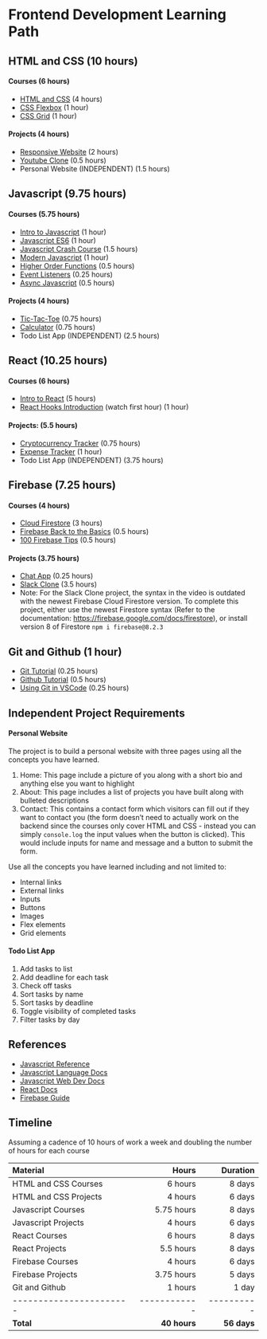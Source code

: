 # Frontend Development Learning Path

## HTML and CSS (10 hours)

#### Courses (6 hours)

* [HTML and CSS](https://scrimba.com/course/ghtmlcss) (4 hours)
* [CSS Flexbox](https://scrimba.com/course/gflexbox) (1 hour)
* [CSS Grid](https://scrimba.com/learn/R8PTE) (1 hour)

#### Projects (4 hours)

* [Responsive Website](https://www.youtube.com/watch?v=p0bGHP-PXD4) (2 hours)
* [Youtube Clone](https://www.youtube.com/watch?v=rhPSo4_Tgi0) (0.5 hours)
* Personal Website (INDEPENDENT) (1.5 hours)

## Javascript (9.75 hours)

#### Courses (5.75 hours)

* [Intro to Javascript](https://scrimba.com/course/gintrotojavascript) (1 hour)
* [Javascript ES6](https://scrimba.com/course/gintrotoes6) (1 hour)
* [Javascript Crash Course](https://www.youtube.com/watch?v=hdI2bqOjy3c) (1.5 hours)
* [Modern Javascript](https://scrimba.com/learn/es6) (1 hour)
* [Higher Order Functions](https://www.youtube.com/watch?v=rRgD1yVwIvE) (0.5 hours)
* [Event Listeners](https://www.youtube.com/watch?v=jrI0WFCCLWY) (0.25 hours)
* [Async Javascript](https://www.youtube.com/watch?v=PoRJizFvM7s) (0.5 hours)

#### Projects (4 hours)

* [Tic-Tac-Toe](https://www.youtube.com/watch?v=Y-GkMjUZsmM) (0.75 hours)
* [Calculator](https://www.youtube.com/watch?v=j59qQ7YWLxw) (0.75 hours)
* Todo List App (INDEPENDENT) (2.5 hours)

## React (10.25 hours)

#### Courses (6 hours)

* [Intro to React](https://scrimba.com/course/glearnreact) (5 hours)
* [React Hooks Introduction](https://reactjs.org/docs/hooks-intro.html) (watch first hour) (1 hour)

#### Projects: (5.5 hours)

* [Cryptocurrency Tracker](https://www.youtube.com/watch?v=9ohK7CapmIs) (0.75 hours)
* [Expense Tracker](https://www.youtube.com/watch?v=XuFDcZABiDQ) (1 hour)
* Todo List App (INDEPENDENT) (3.75 hours)

## Firebase (7.25 hours)

#### Courses (4 hours)

* [Cloud Firestore](https://www.youtube.com/watch?v=v_hR4K4auoQ&list=PLl-K7zZEsYLluG5MCVEzXAQ7ACZBCuZgZ) (3 hours)
* [Firebase Back to the Basics](https://www.youtube.com/watch?v=q5J5ho7YUhA) (0.5 hours)
* [100 Firebase Tips](https://www.youtube.com/watch?v=iWEgpdVSZyg) (0.5 hours)

#### Projects (3.75 hours)

* [Chat App](https://www.youtube.com/watch?v=zQyrwxMPm88) (0.25 hours)
* [Slack Clone](https://www.youtube.com/watch?v=QiTq5WrWoJw) (3.5 hours)
* Note: For the Slack Clone project, the syntax in the video is outdated with the newest Firebase Cloud Firestore version. To complete this project, either use the newest Firestore syntax (Refer to the documentation: https://firebase.google.com/docs/firestore), or install version 8 of Firestore `npm i firebase@8.2.3`

## Git and Github (1 hour)

* [Git Tutorial](https://www.youtube.com/watch?v=USjZcfj8yxE) (0.25 hours)
* [Github Tutorial](https://www.youtube.com/watch?v=nhNq2kIvi9s) (0.5 hours)
* [Using Git in VSCode](https://www.youtube.com/watch?v=F2DBSH2VoHQ) (0.25 hours)

## Independent Project Requirements

#### Personal Website

The project is to build a personal website with three pages using all the concepts you have learned.

1. Home: This page include a picture of you along with a short bio and anything else you want to highlight
2. About: This page includes a list of projects you have built along with bulleted descriptions
3. Contact: This contains a contact form which visitors can fill out if they want to contact you (the form doesn’t need to actually work on the backend since the courses only cover HTML and CSS - instead you can simply `console.log` the input values when the button is clicked). This would include inputs for name and message and a button to submit the form.

Use all the concepts you have learned including and not limited to:

* Internal links
* External links
* Inputs
* Buttons
* Images
* Flex elements
* Grid elements

#### Todo List App

1. Add tasks to list
2. Add deadline for each task
3. Check off tasks
4. Sort tasks by name
5. Sort tasks by deadline
6. Toggle visibility of completed tasks
7. Filter tasks by day

## References

* [Javascript Reference](https://developer.mozilla.org/en-US/docs/Web/JavaScript/Reference)
* [Javascript Language Docs](https://developer.mozilla.org/en-US/docs/Web/JavaScript/Guide)
* [Javascript Web Dev Docs](https://developer.mozilla.org/en-US/docs/Learn)
* [React Docs](https://reactjs.org/docs/getting-started.html)
* [Firebase Guide](https://firebase.google.com/docs/guides)

## Timeline

Assuming a cadence of 10 hours of work a week and doubling the number of hours for each course

| Material                |        Hours |    Duration |
|:------------------------|-------------:|------------:|
| HTML and CSS Courses    |      6 hours |      8 days |
| HTML and CSS Projects   |      4 hours |      6 days |
| Javascript Courses      |   5.75 hours |      8 days |
| Javascript Projects     |      4 hours |      6 days |
| React Courses           |      6 hours |      8 days |
| React Projects          |    5.5 hours |      8 days |
| Firebase Courses        |      4 hours |      6 days |
| Firebase Projects       |   3.75 hours |      5 days |
| Git and Github          |      1 hours |       1 day |
| ----------------------- | ------------ |  ---------- |
| **Total**               | **40 hours** | **56 days** |
